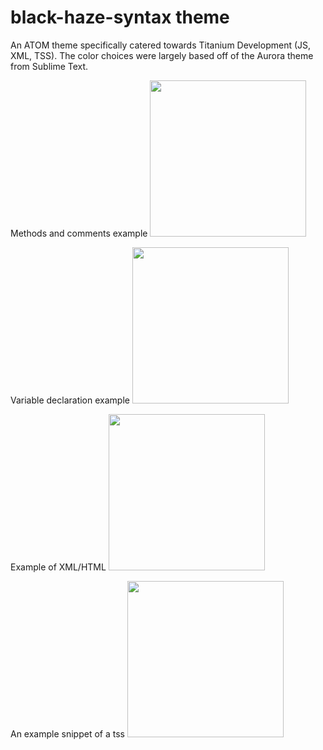 # black-haze-syntax theme

An ATOM theme specifically catered towards Titanium Development (JS, XML, TSS). The color choices were largely based off of the Aurora theme from Sublime Text.

Methods and comments example
<img src="http://i.imgur.com/UEPO8eY.png" width="250">

Variable declaration example
<img src="http://i.imgur.com/skeVelp.png " width="250">

Example of XML/HTML
<img src="http://i.imgur.com/nIo7gkG.png" width="250">

An example snippet of a tss
<img src="http://i.imgur.com/nIo7gkG.png" width="250">